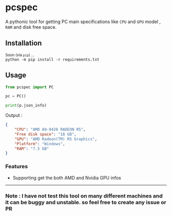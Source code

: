 # pcspec
A pythonic tool for getting PC main specifications like `CPU` and `GPU` model , `RAM` and disk free space.

## Installation
<small>Soon (via `pip`) ...</small>
<br>
`python -m pip install -r requirements.txt`


## Usage
```python
from pcspec import PC

pc = PC()

print(p.json_info)
```
Output :
```json
{
    "CPU": "AMD A9-9420 RADEON R5",
    "Free disk space": "18 GB",
    "GPU": "AMD Radeon(TM) R5 Graphics",
    "Platform": "Windows",
    "RAM": "7.5 GB"
}
```
### Features
- Supporting get the both AMD and Nvidia GPU infos

---

### __Note__ : I have not test this tool on many different machines and it can be buggy and unstable. so feel free to create any issue or PR